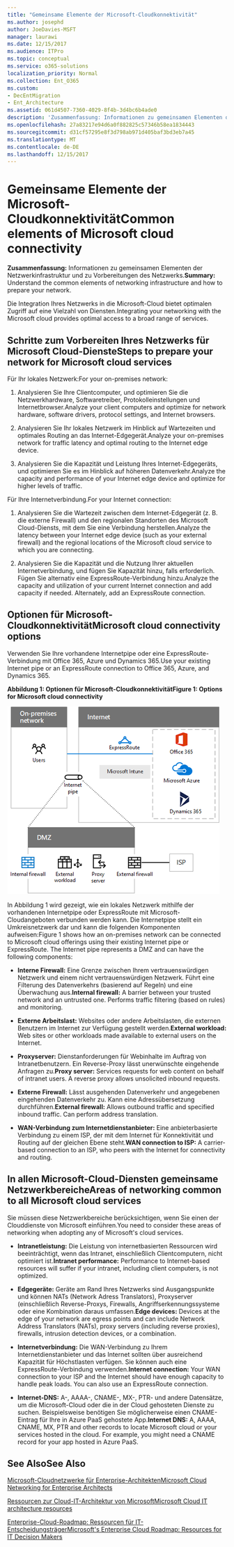 ```yaml
---
title: "Gemeinsame Elemente der Microsoft-Cloudkonnektivität"
ms.author: josephd
author: JoeDavies-MSFT
manager: laurawi
ms.date: 12/15/2017
ms.audience: ITPro
ms.topic: conceptual
ms.service: o365-solutions
localization_priority: Normal
ms.collection: Ent_O365
ms.custom:
- DecEntMigration
- Ent_Architecture
ms.assetid: 061d4507-7360-4029-8f4b-3d4bc6b4ade0
description: 'Zusammenfassung: Informationen zu gemeinsamen Elementen der Netzwerkinfrastruktur und zu Vorbereitungen des Netzwerks.'
ms.openlocfilehash: 27a83217e94d6a0f882825c57346b58ea1834443
ms.sourcegitcommit: d31cf57295e8f3d798ab971d405baf3bd3eb7a45
ms.translationtype: MT
ms.contentlocale: de-DE
ms.lasthandoff: 12/15/2017
---
```

# <a name="common-elements-of-microsoft-cloud-connectivity"></a><span data-ttu-id="b2bc2-103">Gemeinsame Elemente der Microsoft-Cloudkonnektivität</span><span class="sxs-lookup"><span data-stu-id="b2bc2-103">Common elements of Microsoft cloud connectivity</span></span>

 <span data-ttu-id="b2bc2-104">**Zusammenfassung:** Informationen zu gemeinsamen Elementen der Netzwerkinfrastruktur und zu Vorbereitungen des Netzwerks.</span><span class="sxs-lookup"><span data-stu-id="b2bc2-104">**Summary:** Understand the common elements of networking infrastructure and how to prepare your network.</span></span>
  
<span data-ttu-id="b2bc2-105">Die Integration Ihres Netzwerks in die Microsoft-Cloud bietet optimalen Zugriff auf eine Vielzahl von Diensten.</span><span class="sxs-lookup"><span data-stu-id="b2bc2-105">Integrating your networking with the Microsoft cloud provides optimal access to a broad range of services.</span></span>
  
## <a name="steps-to-prepare-your-network-for-microsoft-cloud-services"></a><span data-ttu-id="b2bc2-106">Schritte zum Vorbereiten Ihres Netzwerks für Microsoft Cloud-Dienste</span><span class="sxs-lookup"><span data-stu-id="b2bc2-106">Steps to prepare your network for Microsoft cloud services</span></span>
<span data-ttu-id="b2bc2-107"><a name="steps"> </a></span><span class="sxs-lookup"><span data-stu-id="b2bc2-107"><a name="steps"> </a></span></span>

<span data-ttu-id="b2bc2-108">Für Ihr lokales Netzwerk:</span><span class="sxs-lookup"><span data-stu-id="b2bc2-108">For your on-premises network:</span></span>
  
1. <span data-ttu-id="b2bc2-109">Analysieren Sie Ihre Clientcomputer, und optimieren Sie die Netzwerkhardware, Softwaretreiber, Protokolleinstellungen und Internetbrowser.</span><span class="sxs-lookup"><span data-stu-id="b2bc2-109">Analyze your client computers and optimize for network hardware, software drivers, protocol settings, and Internet browsers.</span></span>
    
2. <span data-ttu-id="b2bc2-110">Analysieren Sie Ihr lokales Netzwerk im Hinblick auf Wartezeiten und optimales Routing an das Internet-Edgegerät.</span><span class="sxs-lookup"><span data-stu-id="b2bc2-110">Analyze your on-premises network for traffic latency and optimal routing to the Internet edge device.</span></span>
    
3. <span data-ttu-id="b2bc2-111">Analysieren Sie die Kapazität und Leistung Ihres Internet-Edgegeräts, und optimieren Sie es im Hinblick auf höheren Datenverkehr.</span><span class="sxs-lookup"><span data-stu-id="b2bc2-111">Analyze the capacity and performance of your Internet edge device and optimize for higher levels of traffic.</span></span>
    
<span data-ttu-id="b2bc2-112">Für Ihre Internetverbindung.</span><span class="sxs-lookup"><span data-stu-id="b2bc2-112">For your Internet connection:</span></span>
  
1. <span data-ttu-id="b2bc2-113">Analysieren Sie die Wartezeit zwischen dem Internet-Edgegerät (z. B. die externe Firewall) und den regionalen Standorten des Microsoft Cloud-Diensts, mit dem Sie eine Verbindung herstellen.</span><span class="sxs-lookup"><span data-stu-id="b2bc2-113">Analyze the latency between your Internet edge device (such as your external firewall) and the regional locations of the Microsoft cloud service to which you are connecting.</span></span>
    
2. <span data-ttu-id="b2bc2-p101">Analysieren Sie die Kapazität und die Nutzung Ihrer aktuellen Internetverbindung, und fügen Sie Kapazität hinzu, falls erforderlich. Fügen Sie alternativ eine ExpressRoute-Verbindung hinzu.</span><span class="sxs-lookup"><span data-stu-id="b2bc2-p101">Analyze the capacity and utilization of your current Internet connection and add capacity if needed. Alternately, add an ExpressRoute connection.</span></span>
    
## <a name="microsoft-cloud-connectivity-options"></a><span data-ttu-id="b2bc2-116">Optionen für Microsoft-Cloudkonnektivität</span><span class="sxs-lookup"><span data-stu-id="b2bc2-116">Microsoft cloud connectivity options</span></span>
<span data-ttu-id="b2bc2-117"><a name="steps"> </a></span><span class="sxs-lookup"><span data-stu-id="b2bc2-117"><a name="steps"> </a></span></span>

<span data-ttu-id="b2bc2-118">Verwenden Sie Ihre vorhandene Internetpipe oder eine ExpressRoute-Verbindung mit Office 365, Azure und Dynamics 365.</span><span class="sxs-lookup"><span data-stu-id="b2bc2-118">Use your existing Internet pipe or an ExpressRoute connection to Office 365, Azure, and Dynamics 365.</span></span>
  
<span data-ttu-id="b2bc2-119">**Abbildung 1: Optionen für Microsoft-Cloudkonnektivität**</span><span class="sxs-lookup"><span data-stu-id="b2bc2-119">**Figure 1: Options for Microsoft cloud connectivity**</span></span>

![Abbildung 1:  Optionen für Microsoft-Cloudkonnektivität](images/Network_Poster/CommonElements.png)

  
<span data-ttu-id="b2bc2-p102">In Abbildung 1 wird gezeigt, wie ein lokales Netzwerk mithilfe der vorhandenen Internetpipe oder ExpressRoute mit Microsoft-Cloudangeboten verbunden werden kann. Die Internetpipe stellt ein Umkreisnetzwerk dar und kann die folgenden Komponenten aufweisen:</span><span class="sxs-lookup"><span data-stu-id="b2bc2-p102">Figure 1 shows how an on-premises network can be connected to Microsoft cloud offerings using their existing Internet pipe or ExpressRoute. The Internet pipe represents a DMZ and can have the following components:</span></span>
  
- <span data-ttu-id="b2bc2-p103">**Interne Firewall:** Eine Grenze zwischen Ihrem vertrauenswürdigen Netzwerk und einem nicht vertrauenswürdigen Netzwerk. Führt eine Filterung des Datenverkehrs (basierend auf Regeln) und eine Überwachung aus.</span><span class="sxs-lookup"><span data-stu-id="b2bc2-p103">**Internal firewall:** A barrier between your trusted network and an untrusted one. Performs traffic filtering (based on rules) and monitoring.</span></span>
    
- <span data-ttu-id="b2bc2-125">**Externe Arbeitslast:** Websites oder andere Arbeitslasten, die externen Benutzern im Internet zur Verfügung gestellt werden.</span><span class="sxs-lookup"><span data-stu-id="b2bc2-125">**External workload:** Web sites or other workloads made available to external users on the Internet.</span></span>
    
- <span data-ttu-id="b2bc2-p104">**Proxyserver:** Dienstanforderungen für Webinhalte im Auftrag von Intranetbenutzern. Ein Reverse-Proxy lässt unerwünschte eingehende Anfragen zu.</span><span class="sxs-lookup"><span data-stu-id="b2bc2-p104">**Proxy server:** Services requests for web content on behalf of intranet users. A reverse proxy allows unsolicited inbound requests.</span></span>
    
- <span data-ttu-id="b2bc2-p105">**Externe Firewall:** Lässt ausgehenden Datenverkehr und angegebenen eingehenden Datenverkehr zu. Kann eine Adressübersetzung durchführen.</span><span class="sxs-lookup"><span data-stu-id="b2bc2-p105">**External firewall:** Allows outbound traffic and specified inbound traffic. Can perform address translation.</span></span>
    
- <span data-ttu-id="b2bc2-130">**WAN-Verbindung zum Internetdienstanbieter:** Eine anbieterbasierte Verbindung zu einem ISP, der mit dem Internet für Konnektivität und Routing auf der gleichen Ebene steht.</span><span class="sxs-lookup"><span data-stu-id="b2bc2-130">**WAN connection to ISP:** A carrier-based connection to an ISP, who peers with the Internet for connectivity and routing.</span></span>
    
## <a name="areas-of-networking-common-to-all-microsoft-cloud-services"></a><span data-ttu-id="b2bc2-131">In allen Microsoft-Cloud-Diensten gemeinsame Netzwerkbereiche</span><span class="sxs-lookup"><span data-stu-id="b2bc2-131">Areas of networking common to all Microsoft cloud services</span></span>
<span data-ttu-id="b2bc2-132"><a name="steps"> </a></span><span class="sxs-lookup"><span data-stu-id="b2bc2-132"><a name="steps"> </a></span></span>

<span data-ttu-id="b2bc2-133">Sie müssen diese Netzwerkbereiche berücksichtigen, wenn Sie einen der Clouddienste von Microsoft einführen.</span><span class="sxs-lookup"><span data-stu-id="b2bc2-133">You need to consider these areas of networking when adopting any of Microsoft's cloud services.</span></span>
  
- <span data-ttu-id="b2bc2-134">**Intranetleistung:** Die Leistung von internetbasierten Ressourcen wird beeinträchtigt, wenn das Intranet, einschließlich Clientcomputern, nicht optimiert ist.</span><span class="sxs-lookup"><span data-stu-id="b2bc2-134">**Intranet performance:** Performance to Internet-based resources will suffer if your intranet, including client computers, is not optimized.</span></span>
    
- <span data-ttu-id="b2bc2-135">**Edgegeräte:** Geräte am Rand Ihres Netzwerks sind Ausgangspunkte und können NATs (Network Adress Translators), Proxyserver (einschließlich Reverse-Proxys, Firewalls, Angriffserkennungssysteme oder eine Kombination daraus umfassen.</span><span class="sxs-lookup"><span data-stu-id="b2bc2-135">**Edge devices:** Devices at the edge of your network are egress points and can include Network Address Translators (NATs), proxy servers (including reverse proxies), firewalls, intrusion detection devices, or a combination.</span></span>
    
- <span data-ttu-id="b2bc2-p106">**Internetverbindung:** Die WAN-Verbindung zu Ihrem Internetdienstanbieter und das Internet sollten über ausreichend Kapazität für Höchstlasten verfügen. Sie können auch eine ExpressRoute-Verbindung verwenden.</span><span class="sxs-lookup"><span data-stu-id="b2bc2-p106">**Internet connection:** Your WAN connection to your ISP and the Internet should have enough capacity to handle peak loads. You can also use an ExpressRoute connection.</span></span>
    
- <span data-ttu-id="b2bc2-p107">**Internet-DNS:** A-, AAAA-, CNAME-, MX-, PTR- und andere Datensätze, um die Microsoft-Cloud oder die in der Cloud gehosteten Dienste zu suchen. Beispielsweise benötigen Sie möglicherweise einen CNAME-Eintrag für Ihre in Azure PaaS gehostete App.</span><span class="sxs-lookup"><span data-stu-id="b2bc2-p107">**Internet DNS:** A, AAAA, CNAME, MX, PTR and other records to locate Microsoft cloud or your services hosted in the cloud. For example, you might need a CNAME record for your app hosted in Azure PaaS.</span></span>
    
## <a name="see-also"></a><span data-ttu-id="b2bc2-140">See Also</span><span class="sxs-lookup"><span data-stu-id="b2bc2-140">See Also</span></span>

<span data-ttu-id="b2bc2-141"><a name="steps"> </a></span><span class="sxs-lookup"><span data-stu-id="b2bc2-141"><a name="steps"> </a></span></span>

[<span data-ttu-id="b2bc2-142">Microsoft-Cloudnetzwerke für Enterprise-Architekten</span><span class="sxs-lookup"><span data-stu-id="b2bc2-142">Microsoft Cloud Networking for Enterprise Architects</span></span>](microsoft-cloud-networking-for-enterprise-architects.md)
  
[<span data-ttu-id="b2bc2-143">Ressourcen zur Cloud-IT-Architektur von Microsoft</span><span class="sxs-lookup"><span data-stu-id="b2bc2-143">Microsoft Cloud IT architecture resources</span></span>](microsoft-cloud-it-architecture-resources.md)

[<span data-ttu-id="b2bc2-144">Enterprise-Cloud-Roadmap: Ressourcen für IT-Entscheidungsträger</span><span class="sxs-lookup"><span data-stu-id="b2bc2-144">Microsoft's Enterprise Cloud Roadmap: Resources for IT Decision Makers</span></span>](https://sway.com/FJ2xsyWtkJc2taRD)


